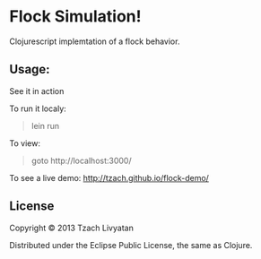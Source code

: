 # Flock Simulation!

Clojurescript implemtation of a flock behavior.


## Usage:
See it in action

To run it localy:
> lein run

To view:
> goto http://localhost:3000/

To see a live demo:
http://tzach.github.io/flock-demo/

## License

Copyright © 2013 Tzach Livyatan

Distributed under the Eclipse Public License, the same as Clojure.

